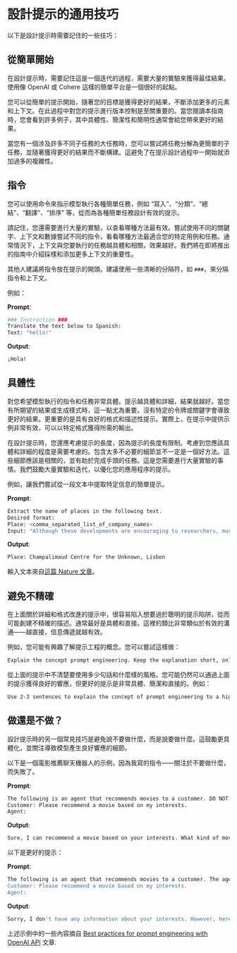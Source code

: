 # 設計提示的通用技巧

以下是設計提示時需要記住的一些技巧：

## 從簡單開始

在設計提示時，需要記住這是一個迭代的過程，需要大量的實驗來獲得最佳結果。使用像 OpenAI 或 Cohere 這樣的簡單平台是一個很好的起點。

您可以從簡單的提示開始，隨著您的目標是獲得更好的結果，不斷添加更多的元素和上下文。在此過程中對您的提示進行版本控制是至關重要的。當您閱讀本指南時，您會看到許多例子，其中具體性、簡潔性和簡明性通常會給您帶來更好的結果。

當您有一個涉及許多不同子任務的大任務時，您可以嘗試將任務分解為更簡單的子任務，並隨著獲得更好的結果而不斷構建。這避免了在提示設計過程中一開始就添加過多的複雜性。

## 指令

您可以使用命令來指示模型執行各種簡單任務，例如 “寫入”、“分類”、“總結”、“翻譯”、“排序” 等，從而為各種簡單任務設計有效的提示。

請記住，您還需要進行大量的實驗，以查看哪種方法最有效。嘗試使用不同的關鍵字、上下文和數據嘗試不同的指令，看看哪種方法最適合您的特定用例和任務。通常情況下，上下文與您要執行的任務越具體和相關，效果越好。我們將在即將推出的指南中介紹採樣和添加更多上下文的重要性。

其他人建議將指令放在提示的開頭。建議使用一些清晰的分隔符，如 `###`，來分隔指令和上下文。

例如：

**Prompt**:

```bash
### Instruction ###
Translate the text below to Spanish:
Text: "hello!"
```

**Output**:

```bash
¡Hola!
```

## 具體性

對您希望模型執行的指令和任務非常具體。提示越具體和詳細，結果就越好。當您有所期望的結果或生成樣式時，這一點尤為重要。沒有特定的令牌或關鍵字會導致更好的結果。更重要的是具有良好的格式和描述性提示。實際上，在提示中提供示例非常有效，可以以特定格式獲得所需的輸出。

在設計提示時，您還應考慮提示的長度，因為提示的長度有限制。考慮到您應該具體和詳細的程度是需要考慮的。包含太多不必要的細節並不一定是一個好方法。這些細節應該是相關的，並有助於完成手頭的任務。這是您需要進行大量實驗的事情。我們鼓勵大量實驗和迭代，以優化您的應用程序的提示。

例如，讓我們嘗試從一段文本中提取特定信息的簡單提示。

**Prompt**:

```bash
Extract the name of places in the following text. 
Desired format:
Place: <comma_separated_list_of_company_names>
Input: "Although these developments are encouraging to researchers, much is still a mystery. “We often have a black box between the brain and the effect we see in the periphery,” says Henrique Veiga-Fernandes, a neuroimmunologist at the Champalimaud Centre for the Unknown in Lisbon. “If we want to use it in the therapeutic context, we actually need to understand the mechanism.""
```

**Output**:

```bash
Place: Champalimaud Centre for the Unknown, Lisbon
```

輸入文本來自[這篇 Nature 文章](https://www.nature.com/articles/d41586-023-00509-z)。

## 避免不精確

在上面關於詳細和格式改進的提示中，很容易陷入想要過於聰明的提示陷阱，從而可能創建不精確的描述。通常最好是具體和直接。這裡的類比非常類似於有效的溝通——越直接，信息傳遞就越有效。

例如，您可能有興趣了解提示工程的概念。您可以嘗試這樣做：

```bash
Explain the concept prompt engineering. Keep the explanation short, only a few sentences, and don't be too descriptive.
```

從上面的提示中不清楚要使用多少句話和什麼樣的風格。您可能仍然可以通過上面的提示獲得良好的響應，但更好的提示是非常具體、簡潔和直接的。例如：

```bash
Use 2-3 sentences to explain the concept of prompt engineering to a high school student.
```

## 做還是不做？

設計提示時的另一個常見技巧是避免說不要做什麼，而是說要做什麼。這鼓勵更具體化，並關注導致模型產生良好響應的細節。

以下是一個電影推薦聊天機器人的示例，因為我寫的指令——關注於不要做什麼，而失敗了。

**Prompt**:

```bash
The following is an agent that recommends movies to a customer. DO NOT ASK FOR INTERESTS. DO NOT ASK FOR PERSONAL INFORMATION.
Customer: Please recommend a movie based on my interests.
Agent: 
```

**Output**:

```bash
Sure, I can recommend a movie based on your interests. What kind of movie would you like to watch? Do you prefer action, comedy, romance, or something else?
```

以下是更好的提示：

**Prompt**:

```bash
The following is an agent that recommends movies to a customer. The agent is responsible to recommend a movie from the top global trending movies. It should refrain from asking users for their preferences and avoid asking for personal information. If the agent doesn't have a movie to recommend, it should respond "Sorry, couldn't find a movie to recommend today.".
Customer: Please recommend a movie based on my interests.
Agent:
```

**Output**:

```bash
Sorry, I don't have any information about your interests. However, here's a list of the top global trending movies right now: [list of movies]. I hope you find something you like!
```

上述示例中的一些內容摘自 [Best practices for prompt engineering with OpenAI API](https://help.openai.com/en/articles/6654000-best-practices-for-prompt-engineering-with-openai-api) 文章.
